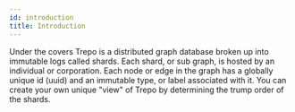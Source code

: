 ```yaml
---
id: introduction
title: Introduction
---
```

Under the covers Trepo is a distributed graph database broken up into immutable logs called shards. Each shard, or sub graph, is hosted by an individual or corporation. Each node or edge in the graph has a globally unique id (uuid) and an immutable type, or label associated with it. You can create your own unique "view" of Trepo by determining the trump order of the shards.

